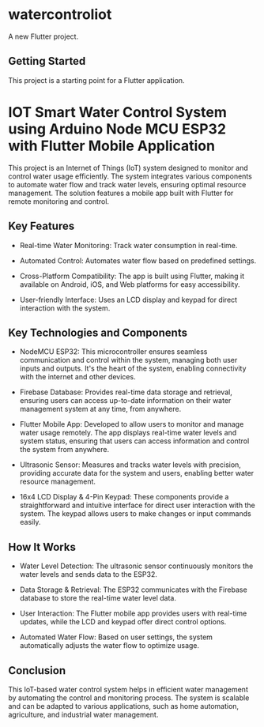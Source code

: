 # watercontroliot

A new Flutter project.

## Getting Started

This project is a starting point for a Flutter application.


# IOT Smart Water Control System using Arduino Node MCU ESP32 with Flutter Mobile Application

This project is an Internet of Things (IoT) system designed to monitor and control water usage efficiently. The system integrates various components to automate water flow and track water levels, ensuring optimal resource management. The solution features a mobile app built with Flutter for remote monitoring and control.

## Key Features
- Real-time Water Monitoring: Track water consumption in real-time.

- Automated Control: Automates water flow based on predefined settings.

- Cross-Platform Compatibility: The app is built using Flutter, making it available on Android, iOS, and Web platforms for easy accessibility.

- User-friendly Interface: Uses an LCD display and keypad for direct interaction with the system.

## Key Technologies and Components
- NodeMCU ESP32: This microcontroller ensures seamless communication and control within the system, managing both user inputs and outputs. It's the heart of the system, enabling connectivity with the internet and other devices.

- Firebase Database: Provides real-time data storage and retrieval, ensuring users can access up-to-date information on their water management system at any time, from anywhere.

- Flutter Mobile App: Developed to allow users to monitor and manage water usage remotely. The app displays real-time water levels and system status, ensuring that users can access information and control the system from anywhere.

- Ultrasonic Sensor: Measures and tracks water levels with precision, providing accurate data for the system and users, enabling better water resource management.

- 16x4 LCD Display & 4-Pin Keypad: These components provide a straightforward and intuitive interface for direct user interaction with the system. The keypad allows users to make changes or input commands easily.

## How It Works
- Water Level Detection: The ultrasonic sensor continuously monitors the water levels and sends data to the ESP32.

- Data Storage & Retrieval: The ESP32 communicates with the Firebase database to store the real-time water level data.

- User Interaction: The Flutter mobile app provides users with real-time updates, while the LCD and keypad offer direct control options.

- Automated Water Flow: Based on user settings, the system automatically adjusts the water flow to optimize usage.

## Conclusion
This IoT-based water control system helps in efficient water management by automating the control and monitoring process. The system is scalable and can be adapted to various applications, such as home automation, agriculture, and industrial water management.
